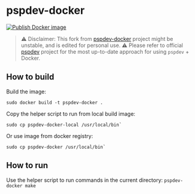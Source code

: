 # pspdev-docker

[![Publish Docker image](https://github.com/filfreire/pspdev-docker/actions/workflows/main.yml/badge.svg)](https://github.com/filfreire/pspdev-docker/actions/workflows/main.yml)


> ⚠️ Disclaimer: This fork from [pspdev-docker](https://github.com/pspdev/pspdev-docker) project might be unstable, and is edited for personal use.
> ⚠️ Please refer to official [pspdev](https://github.com/pspdev/pspdev) project for the most up-to-date approach for using `pspdev` + Docker.

## How to build

Build the image:
```shell
sudo docker build -t pspdev-docker .
```


Copy the helper script to run from local build image:
```shell
sudo cp pspdev-docker-local /usr/local/bin`
```

Or use image from docker registry:
```shell
sudo cp pspdev-docker /usr/local/bin`
```

## How to run

Use the helper script to run commands in the current directory: `pspdev-docker make`
